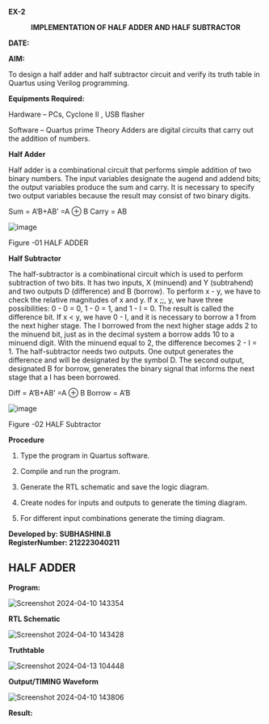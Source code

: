 **EX-2**

<p align='center'> <b>IMPLEMENTATION OF HALF ADDER AND HALF SUBTRACTOR</b>   
 
**DATE:** 

**AIM:**

To design a half adder and half subtractor circuit and verify its truth table in Quartus using Verilog programming.

**Equipments Required:**

Hardware – PCs, Cyclone II , USB flasher 

Software – Quartus prime Theory Adders are digital circuits that carry out the addition of numbers.

**Half Adder**

Half adder is a combinational circuit that performs simple addition of two binary numbers. The input variables designate the augend and addend bits; the output variables produce the sum and carry. It is necessary to specify two output variables because the result may consist of two binary digits.

Sum = A’B+AB’ =A ⊕ B Carry = AB

![image](https://github.com/naavaneetha/HALF_ADDER_SUBTRACTOR/assets/154305477/bd4a0b2c-cdbc-4184-ab08-81578f121e1f)

Figure -01 HALF ADDER

**Half Subtractor**

The half-subtractor is a combinational circuit which is used to perform subtraction of two bits. It has two inputs, X (minuend) and Y (subtrahend) and two outputs D (difference) and B (borrow). To perform x - y, we have to check the relative magnitudes of x and y. If x ;;, y, we have three possibilities: 0 - 0 = 0, 1 - 0 = 1, and 1 - I = 0. The result is called the difference bit. If x < y, we have 0 - I, and it is necessary to borrow a 1 from the next higher stage. The I borrowed from the next higher stage adds 2 to the minuend bit, just as in the decimal system a borrow adds 10 to a minuend digit. With the minuend equal to 2, the difference becomes 2 - I = 1. The half-subtractor needs two outputs. One output generates the difference and will be designated by the symbol D. The second output, designated B for borrow, generates the binary signal that informs the next stage that a I has been borrowed. 

Diff = A’B+AB’ =A ⊕ B
Borrow = A’B

 ![image](https://github.com/naavaneetha/HALF_ADDER_SUBTRACTOR/assets/154305477/d76b099c-513f-4e7c-843a-e2fd028a531a)

Figure -02 HALF Subtractor

**Procedure**

1.	Type the program in Quartus software.

2.	Compile and run the program.

3.	Generate the RTL schematic and save the logic diagram.

4.	Create nodes for inputs and outputs to generate the timing diagram.

5.	For different input combinations generate the timing diagram.

**Developed by: SUBHASHINI.B**  
**RegisterNumber: 212223040211** 

## HALF ADDER

**Program:**

![Screenshot 2024-04-10 143354](https://github.com/subha-shinibalasubramanian/HALF_ADDER_SUBTRACTOR/assets/164154478/82aece4f-e139-4bad-af63-906f0742b36d)

**RTL Schematic**

![Screenshot 2024-04-10 143428](https://github.com/subha-shinibalasubramanian/HALF_ADDER_SUBTRACTOR/assets/164154478/1421594b-45b8-401c-9303-ea64f02acc25)

**Truthtable**

![Screenshot 2024-04-13 104448](https://github.com/subha-shinibalasubramanian/HALF_ADDER_SUBTRACTOR/assets/164154478/802e05ee-9412-4b58-a95c-2104c3725edc)

**Output/TIMING Waveform**

![Screenshot 2024-04-10 143806](https://github.com/subha-shinibalasubramanian/HALF_ADDER_SUBTRACTOR/assets/164154478/22bde68d-0052-4ec7-9e53-855664b79963)

**Result:**
